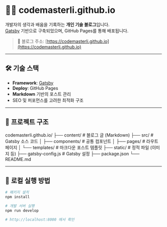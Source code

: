 # 🧑‍💻 codemasterli.github.io

개발자의 생각과 배움을 기록하는 **개인 기술 블로그**입니다.  
[Gatsby](https://www.gatsbyjs.com/) 기반으로 구축되었으며, GitHub Pages를 통해 배포됩니다.

> 📍 블로그 주소: [https://codemasterli.github.io](https://codemasterli.github.io)

---

## 🛠 기술 스택

- **Framework**: [Gatsby](https://www.gatsbyjs.com/)
- **Deploy**: GitHub Pages
- **Markdown** 기반의 포스트 관리
- SEO 및 퍼포먼스를 고려한 최적화 구조

---

## 📁 프로젝트 구조
codemasterli.github.io/ ├── content/ # 블로그 글 (Markdown) ├── src/ # Gatsby 소스 코드 │ ├── components/ # 공통 컴포넌트 │ ├── pages/ # 라우트 페이지 │ └── templates/ # 마크다운 포스트 템플릿 ├── static/ # 정적 파일 (이미지 등) ├── gatsby-config.js # Gatsby 설정 ├── package.json └── README.md

---

## 🚀 로컬 실행 방법

```bash
# 패키지 설치
npm install

# 개발 서버 실행
npm run develop

# http://localhost:8000 에서 확인
